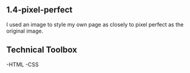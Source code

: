 ## 1.4-pixel-perfect

I used an image to style my own page as closely to pixel perfect as the original image.

## Technical Toolbox 
-HTML -CSS

